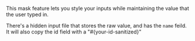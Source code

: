 This mask feature lets you style your inputs while maintaining the value that the user typed in.

There's a hidden input file that stores the raw value, and has the `name` feild. It will also copy the id field with a "#{your-id-sanitized}"
